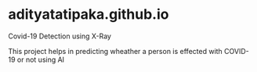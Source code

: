 # adityatatipaka.github.io
Covid-19 Detection using X-Ray

This project helps in predicting wheather a person is effected with COVID-19 or not using AI
